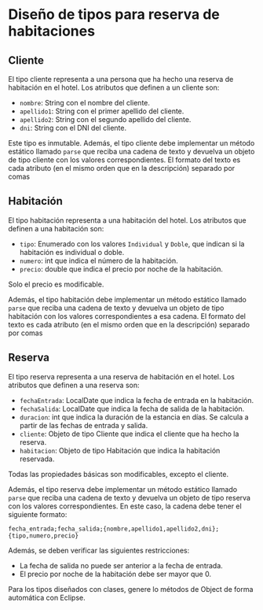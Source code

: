 # Diseño de tipos para reserva de habitaciones

## Cliente

El tipo cliente representa a una persona que ha hecho una reserva de habitación en el hotel. Los atributos que definen a un cliente son:

- `nombre`: String con el nombre del cliente.
- `apellido1`: String con el primer apellido del cliente.
- `apellido2`: String con el segundo apellido del cliente.
- `dni`: String con el DNI del cliente.

Este tipo es inmutable.
Además, el tipo cliente debe implementar un método estático llamado `parse` que reciba una cadena de texto y devuelva un objeto de tipo cliente con los valores correspondientes. El formato del texto es cada atributo (en el mismo orden que en la descripción) separado por comas

## Habitación

El tipo habitación representa a una habitación del hotel. Los atributos que definen a una habitación son:

- `tipo`: Enumerado con los valores `Individual` y `Doble`, que indican si la habitación es individual o doble.
- `numero`: int que indica el número de la habitación.
- `precio`: double que indica el precio por noche de la habitación.

Solo el precio es modificable.

Además, el tipo habitación debe implementar un método estático llamado `parse` que reciba una cadena de texto y devuelva un objeto de tipo habitación con los valores correspondientes a esa cadena. El formato del texto es cada atributo (en el mismo orden que en la descripción) separado por comas

## Reserva

El tipo reserva representa a una reserva de habitación en el hotel. Los atributos que definen a una reserva son:

- `fechaEntrada`: LocalDate que indica la fecha de entrada en la habitación.
- `fechaSalida`: LocalDate que indica la fecha de salida de la habitación.
- `duracion`: int que indica la duración de la estancia en días. Se calcula a partir de las fechas de entrada y salida.
- `cliente`: Objeto de tipo Cliente que indica el cliente que ha hecho la reserva.
- `habitacion`: Objeto de tipo Habitación que indica la habitación reservada.

Todas las propiedades básicas son modificables, excepto el cliente.

Además, el tipo reserva debe implementar un método estático llamado `parse` que reciba una cadena de texto y devuelva un objeto de tipo reserva con los valores correspondientes. En este caso, la cadena debe tener el siguiente formato:

 `fecha_entrada;fecha_salida;{nombre,apellido1,apellido2,dni};{tipo,numero,precio}`

Además, se deben verificar las siguientes restricciones:

- La fecha de salida no puede ser anterior a la fecha de entrada.
- El precio por noche de la habitación debe ser mayor que 0.

Para los tipos diseñados con clases, genere lo métodos de Object de forma automática con Eclipse.
